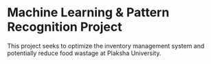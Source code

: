 # Machine Learning & Pattern Recognition Project
This project seeks to optimize the inventory management system and potentially reduce food wastage at Plaksha University. 
